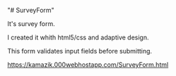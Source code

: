 "# SurveyForm" 

It's survey form.

I created it whith html5/css and adaptive design.

This form validates input fields before submitting.

https://kamazik.000webhostapp.com/SurveyForm.html
